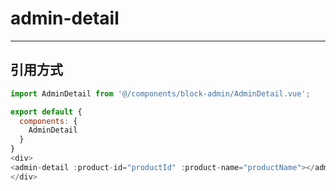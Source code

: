 # admin-detail

---

## 引用方式

```javascript
import AdminDetail from '@/components/block-admin/AdminDetail.vue';

export default {
  components: {
    AdminDetail
  }
}
<div>
<admin-detail :product-id="productId" :product-name="productName"></admin-detail>
</div>
